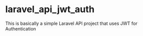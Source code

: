 # laravel_api_jwt_auth
This is basically a simple Laravel API project that uses JWT for Authentication
